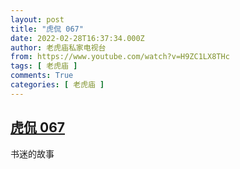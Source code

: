 ```yaml
---
layout: post
title: "虎侃 067"
date: 2022-02-28T16:37:34.000Z
author: 老虎庙私家电视台
from: https://www.youtube.com/watch?v=H9ZC1LX8THc
tags: [ 老虎庙 ]
comments: True
categories: [ 老虎庙 ]
---
```

<!--1646066254000-->
[虎侃 067](https://www.youtube.com/watch?v=H9ZC1LX8THc)
------

<div>
书迷的故事
</div>
